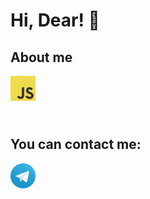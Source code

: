 # Hi, Dear! 👋

## About me
[<img align="left" alt="PHP" width="40px" src="https://raw.githubusercontent.com/github/explore/80688e429a7d4ef2fca1e82350fe8e3517d3494d/topics/javascript/javascript.png" />][JS]



</br>
</br>
</br>
</br>

## You can contact me:
[<img align="left" alt="PHP" width="40px" src="https://raw.githubusercontent.com/github/explore/80688e429a7d4ef2fca1e82350fe8e3517d3494d/topics/telegram/telegram.png" />][Telegram]


[JS]: https://github.com/VladislavVoronin/Ksendzov_group_27/tree/main/JS
[Telegram]: https://t.me/vlad9710